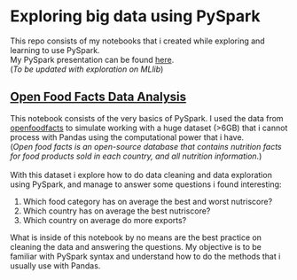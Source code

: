 # Exploring big data using PySpark


This repo consists of my notebooks that i created while exploring and learning to use PySpark. <br>
My PySpark presentation can be found [here](https://www.canva.com/design/DAFI8dEpEe4/nL8GFCU7LMYe5pAb0V8Xeg/view?utm_content=DAFI8dEpEe4&utm_campaign=designshare&utm_medium=link2&utm_source=sharebutton). <br>
(_To be updated with exploration on MLlib_)

## [Open Food Facts Data Analysis](https://github.com/gladysmawarni/exploring-pyspark/blob/main/openfood_analysis.ipynb)
This notebook consists of the very basics of PySpark. I used the data from [openfoodfacts](https://world.openfoodfacts.org/data) to simulate working with a huge dataset (>6GB) that i cannot process with Pandas using the computational power that i have.<br>
(_Open food facts is an open-source database that contains  nutrition facts for food products sold in each country, and all nutrition information._) <br>
<br>
With this dataset i explore how to do data cleaning and data exploration using PySpark, and manage to answer some questions i found interesting: <br>
1. Which food category has on average the best and worst nutriscore?
2. Which country has on average the best nutriscore?
3. Which country on average do more exports?

What is inside of this notebook by no means are the best practice on cleaning the data and answering the questions. My objective is to be familiar with PySpark syntax and understand how to do the methods that i usually use with Pandas. 

